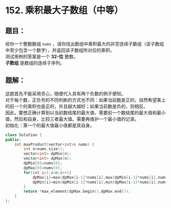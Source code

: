 # 152. 乘积最大子数组（中等）
## 题目：
给你一个整数数组 `nums` ，请你找出数组中乘积最大的非空连续子数组（该子数组中至少包含一个数字），并返回该子数组所对应的乘积。\
测试用例的答案是一个 **32-位** 整数。\
**子数组** 是数组的连续子序列。
## 题解：
这题首先不能采用贪心，随便代入具有两个负数的例子便知。\
对于每个数，正负号的不同判断的方式也不同：如果当前数是正的，自然希望乘上的前一个的乘积也是正的，并且越大越好；如果当前数是负的，则相反。\
因此，要想正确计算到以当前数结尾的最大值，需要前一个数结尾的最大值和最小值，然后和自身，比较三者最大值。需要再维护一个最小值的记录。\
初始化：第一个的最大值最小值都是其自身。
```c++
class Solution {
public:
    int maxProduct(vector<int>& nums) {
        int n=nums.size();
        vector<int> dpMin(n);
        vector<int> dpMax(n);
        dpMin[0]=nums[0];
        dpMax[0]=nums[0];
        for(int i=1;i<n;i++){
            dpMax[i]=max(dpMax[i-1]*nums[i],max(dpMin[i-1]*nums[i],nums[i]));
            dpMin[i]=min(dpMin[i-1]*nums[i],min(dpMax[i-1]*nums[i],nums[i]));
        }
        return *max_element(dpMax.begin(),dpMax.end());
    }
};
```